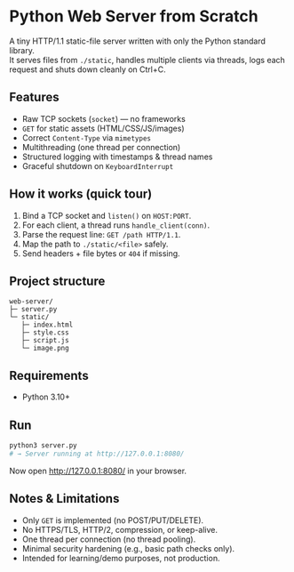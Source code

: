 # Python Web Server from Scratch 

A tiny HTTP/1.1 static-file server written with only the Python standard library.  
It serves files from `./static`, handles multiple clients via threads, logs each request and shuts down cleanly on Ctrl+C.

## Features
- Raw TCP sockets (`socket`) — no frameworks
- `GET` for static assets (HTML/CSS/JS/images)
- Correct `Content-Type` via `mimetypes`
- Multithreading (one thread per connection)
- Structured logging with timestamps & thread names
- Graceful shutdown on `KeyboardInterrupt`

## How it works (quick tour)
1. Bind a TCP socket and `listen()` on `HOST:PORT`.
2. For each client, a thread runs `handle_client(conn)`.
3. Parse the request line: `GET /path HTTP/1.1`.
4. Map the path to `./static/<file>` safely.
5. Send headers + file bytes or `404` if missing.

## Project structure
```
web-server/
├─ server.py
└─ static/
   ├─ index.html
   ├─ style.css
   ├─ script.js
   └─ image.png
```

## Requirements
- Python 3.10+

## Run
```bash
python3 server.py
# → Server running at http://127.0.0.1:8080/
```

Now open http://127.0.0.1:8080/ in your browser.

## Notes & Limitations
- Only `GET` is implemented (no POST/PUT/DELETE).
- No HTTPS/TLS, HTTP/2, compression, or keep-alive.
- One thread per connection (no thread pooling).
- Minimal security hardening (e.g., basic path checks only).
- Intended for learning/demo purposes, not production.